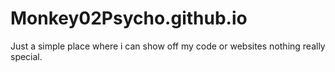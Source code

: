 # Monkey02Psycho.github.io

Just a simple place where i can show off my code or websites nothing really special.
